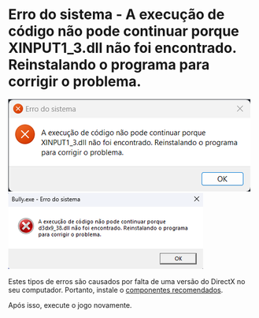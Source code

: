 # Erro do sistema - A execução de código não pode continuar porque XINPUT1_3.dll não foi encontrado. Reinstalando o programa para corrigir o problema.

![XINPUT1_3.dll](assets/errors/xinput1_3.dll.png)
![d3dx9.dll](assets/errors/d3dx9.dll.png)

Estes tipos de erros são causados por falta de uma versão do DirectX no seu computador. Portanto, instale o [componentes recomendados](common-redistributables.md).

Após isso, execute o jogo novamente.